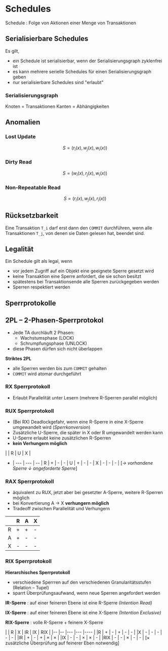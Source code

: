 # Schedules 

Schedule
:	Folge von Aktionen einer Menge von Transaktionen

## Serialisierbare Schedules 

Es gilt,

* ein Schedule ist serialisierbar, wenn der Serialisierungsgraph zyklenfrei ist
* es kann mehrere serielle Schedules für einen Serialisierungsgraph geben
* nur serialisierbare Schedules sind "erlaubt"

### Serialisierungsgraph

Knoten = Transaktionen
Kanten = Abhängigkeiten

## Anomalien

### Lost Update 

$$ S = (r_i(x), w_j(x), w_i(x)) $$

### Dirty Read

$$ S = (w_i(x), r_j(x), w_i(x)) $$

### Non-Repeatable Read

$$ S = (r_i(x), w_j(x), r_i(x)) $$

## Rücksetzbarkeit

Eine Transaktion `T_i` darf erst dann den `COMMIT` durchführen, wenn alle Transaktionen `T_j`, von denen sie Daten gelesen hat, beendet sind.

## Legalität

Ein Schedule gilt als legal, wenn

* vor jedem Zugriff auf ein Objekt eine geeignete Sperre gesetzt wird
* keine Transaktion eine Sperre anfordert, die sie schon besitzt
* spätestens bei Transaktionsende alle Sperren zurückgegeben werden
* Sperren respektiert werden

## Sperrprotokolle

## 2PL – 2-Phasen-Sperrprotokol

* Jede TA durchläuft 2 Phasen: 
	* Wachstumsphase (LOCK)
	* Schrumpfungsphase (UNLOCK)
* diese Phasen dürfen sich nicht überlappen

**Striktes 2PL**

* alle Sperren werden bis zum `COMMIT` gehalten
* `COMMIT` wird atomar durchgeführt

### RX Sperrprotokoll

* Erlaubt Parallelität unter Lesern (mehrere R-Sperren parallel möglich)

### RUX Sperrprotokoll

* (Bei RX) Deadlockgefahr, wenn eine R-Sperre in eine X-Sperre umgewandelt wird (*Sperrkonversion*)
* Zusätzliche U-Sperre, die später in  X oder R umgewandelt werden kann
* U-Sperre erlaubt keine zusätzlichen R-Sperren
* **kein Verhungern möglich**

| 	| R 	| U	| X	|
-	| ---	| ---	| --	|
 R	| +	| -	| -	|
 U	| +	| -	| -	|
 X	| -	| -	| -	|
[*→ vorhandene Sperre ↓ angeforderte Sperre*]

### RAX Sperrprotokoll

* äquivalent zu RUX, jetzt aber bei gesetzter A-Sperre, weitere R-Sperren möglich
* bei Konvertierung A → X **verhungern möglich**
* Tradeoff zwischen Parallelität und Verhungern

| 	| R 	| A	| X	|
|-	|---	|--	|--	|
R 	| +	| +	| -	|
A 	| +	| -	| -	|
X 	| -	| -	| -	|

### RIX Sperrprotokoll 

**Hierarchisches Sperrprotokoll**

* verschiedene Sperrren auf den verschiedenen Granularitätsstufen (Relation – Tupel)
* sparrt Überprüfungsaufwand, wenn neue Sperren angefordert werden

**IR-Sperre**
: auf einer feineren Ebene ist eine R-Sperre *(Intention Read)*

**IX-Sperre**
: auf einer feineren Ebene ist eine X-Sperre *(Intention Exclusive)*

**RIX-Sperre**
: volle R-Sperre + feinere X-Sperre

| 	| R	| X	| IR	| IX	| RIX	|
|--	|--	|---	|---	|----	|
|R	| +	| -	| +	| -	| -	|
|X 	| -	| -	| -	| -	| -	|
|IR 	| +	| -	| +	| ×	| ×	|
|IX	| -	| -	| ×	| ×	| -	|
|RIX	| -	| -	| ×	| -	| -	|
[× zusätzliche Überprüfung auf feinerer Eben notwendig]

